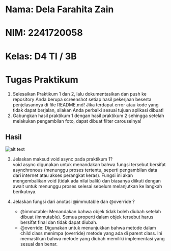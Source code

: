 # Nama: Dela Farahita Zain
# NIM: 2241720058
# Kelas: D4 TI / 3B

# Tugas Praktikum
1. Selesaikan Praktikum 1 dan 2, lalu dokumentasikan dan push ke repository Anda berupa screenshot setiap hasil pekerjaan beserta penjelasannya di file README.md! Jika terdapat error atau kode yang tidak dapat berjalan, silakan Anda perbaiki sesuai tujuan aplikasi dibuat!
2. Gabungkan hasil praktikum 1 dengan hasil praktikum 2 sehingga setelah melakukan pengambilan foto, dapat dibuat filter carouselnya!
## Hasil
![alt text](<images/Tugas_Dela Farahita Zain_2241720058.gif>)

3. Jelaskan maksud void async pada praktikum 1? \
void async digunakan untuk menandakan bahwa fungsi tersebut bersifat asynchronous (menunggu proses tertentu, seperti pengambilan data dari internet atau akses perangkat keras). Fungsi ini akan mengembalikan void (tidak ada nilai balik) dan biasanya diikuti dengan await untuk menunggu proses selesai sebelum melanjutkan ke langkah berikutnya.

4. Jelaskan fungsi dari anotasi @immutable dan @override ? 
    - @immutable: Menandakan bahwa objek tidak boleh diubah setelah dibuat (immutable). Semua properti dalam objek tersebut harus bersifat final dan tidak dapat diubah.
    - @override: Digunakan untuk menunjukkan bahwa metode dalam child class menimpa (override) metode yang ada di parent class. Ini memastikan bahwa metode yang diubah memiliki implementasi yang sesuai dan benar.